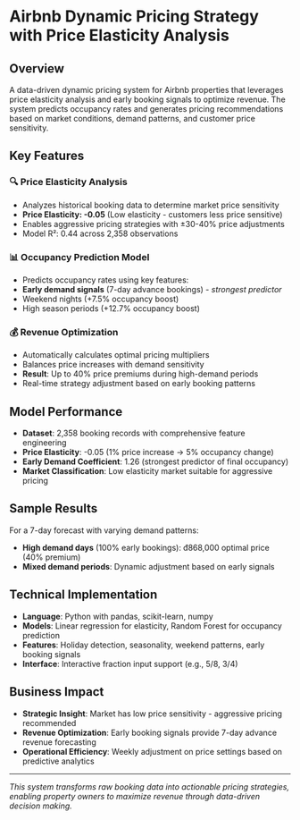 # Airbnb Dynamic Pricing Strategy with Price Elasticity Analysis

## Overview
A data-driven dynamic pricing system for Airbnb properties that leverages price elasticity analysis and early booking signals to optimize revenue. The system predicts occupancy rates and generates pricing recommendations based on market conditions, demand patterns, and customer price sensitivity.

## Key Features

### 🔍 **Price Elasticity Analysis**
- Analyzes historical booking data to determine market price sensitivity
- **Price Elasticity: -0.05** (Low elasticity - customers less price sensitive)
- Enables aggressive pricing strategies with ±30-40% price adjustments
- Model R²: 0.44 across 2,358 observations

### 📊 **Occupancy Prediction Model**
- Predicts occupancy rates using key features:
 - **Early demand signals** (7-day advance bookings) - *strongest predictor*
 - Weekend nights (+7.5% occupancy boost)
 - High season periods (+12.7% occupancy boost)

### 💰 **Revenue Optimization**
- Automatically calculates optimal pricing multipliers
- Balances price increases with demand sensitivity
- **Result**: Up to 40% price premiums during high-demand periods
- Real-time strategy adjustment based on early booking patterns

## Model Performance
- **Dataset**: 2,358 booking records with comprehensive feature engineering
- **Price Elasticity**: -0.05 (1% price increase → 5% occupancy change)
- **Early Demand Coefficient**: 1.26 (strongest predictor of final occupancy)
- **Market Classification**: Low elasticity market suitable for aggressive pricing

## Sample Results
For a 7-day forecast with varying demand patterns:
- **High demand days** (100% early bookings): đ868,000 optimal price (40% premium)
- **Mixed demand periods**: Dynamic adjustment based on early signals

## Technical Implementation
- **Language**: Python with pandas, scikit-learn, numpy
- **Models**: Linear regression for elasticity, Random Forest for occupancy prediction
- **Features**: Holiday detection, seasonality, weekend patterns, early booking signals
- **Interface**: Interactive fraction input support (e.g., 5/8, 3/4)

## Business Impact
- **Strategic Insight**: Market has low price sensitivity - aggressive pricing recommended
- **Revenue Optimization**: Early booking signals provide 7-day advance revenue forecasting
- **Operational Efficiency**: Weekly adjustment on price settings based on predictive analytics

---

*This system transforms raw booking data into actionable pricing strategies, enabling property owners to maximize revenue through data-driven decision making.*

